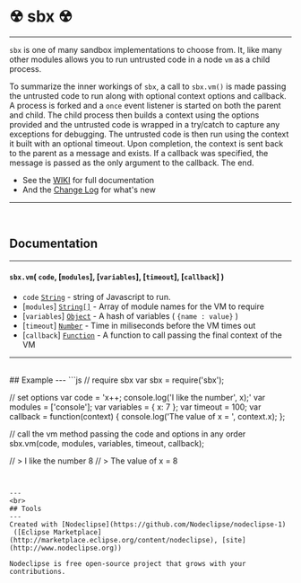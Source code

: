 # ☢ sbx ☢
---

`sbx` is one of many sandbox implementations to choose from. It, like many other modules allows you to run untrusted code in a node `vm` as a child process. 

To summarize the inner workings of `sbx`, a call to `sbx.vm()` is made passing the untrusted code to run along with optional context options and callback. A process is forked and a `once` event listener is started on both the parent and child. The child process then builds a context using the options provided and the untrusted code is wrapped in a try/catch to capture any exceptions for debugging. The untrusted code is then run using the context it built with an optional timeout. Upon completion, the context is sent back to the parent as a message and exists. If a callback was specified, the message is passed as the only argument to the callback. The end.

* See the [WIKI](https://github.com/bhoriuchi/sbx/wiki) for full documentation
* And the [Change Log](https://github.com/bhoriuchi/sbx/wiki/Change-Log) for what's new

---
<br>

## Documentation
---
#### `sbx.vm`( `code`, [`modules`], [`variables`], [`timeout`], [`callback`] )

* `code` [`String`](https://developer.mozilla.org/en-US/docs/Web/JavaScript/Reference/Global_Objects/String) - string of Javascript to run.
* [`modules`] [`String[]`](https://developer.mozilla.org/en-US/docs/Web/JavaScript/Reference/Global_Objects/Array) - Array of module names for the VM to require
* [`variables`] [`Object`](https://developer.mozilla.org/en-US/docs/Web/JavaScript/Reference/Global_Objects/Object) - A hash of variables ( `{name : value}` )
* [`timeout`] [`Number`](https://developer.mozilla.org/en-US/docs/Web/JavaScript/Reference/Global_Objects/Number) - Time in miliseconds before the VM times out
* [`callback`] [`Function`](https://developer.mozilla.org/en-US/docs/Web/JavaScript/Reference/Global_Objects/Function) - A function to call passing the final context of the VM

---
<br>
## Example
---
```js
// require sbx
var sbx       = require('sbx');

// set options
var code      = 'x++; console.log(\'I like the number\', x);'
var modules   = ['console'];
var variables = { x: 7 };
var timeout   = 100;
var callback  = function(context) {
  console.log('The value of x = ', context.x);
};

// call the vm method passing the code and options in any order
sbx.vm(code, modules, variables, timeout, callback);

// > I like the number 8
// > The value of x = 8

```


---
<br>
## Tools
---
Created with [Nodeclipse](https://github.com/Nodeclipse/nodeclipse-1)
 ([Eclipse Marketplace](http://marketplace.eclipse.org/content/nodeclipse), [site](http://www.nodeclipse.org))   

Nodeclipse is free open-source project that grows with your contributions.
